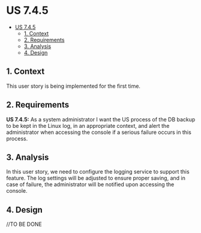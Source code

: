 # US 7.4.5

<!-- TOC -->
- [US 7.4.5](#us-745)
  - [1. Context](#1-context)
  - [2. Requirements](#2-requirements)
  - [3. Analysis](#3-analysis)
  - [4. Design](#4-design)
<!-- TOC -->


## 1. Context

This user story is being implemented for the first time.

## 2. Requirements

**US 7.4.5:** As a system administrator I want the US process of the DB backup to be kept in the Linux log, in an appropriate context, and alert the administrator when accessing the console if a serious failure occurs in this process.

## 3. Analysis

In this user story, we need to configure the logging service to support this feature. The log settings will be adjusted to ensure proper saving, and in case of failure, the administrator will be notified upon accessing the console.

## 4. Design

//TO BE DONE


